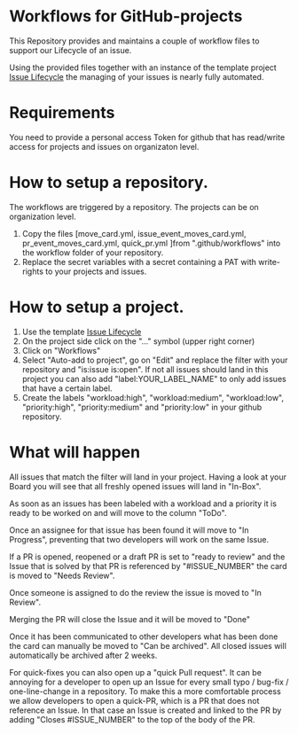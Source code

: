 # Workflows for GitHub-projects
This Repository provides and maintains a couple of workflow files to support our Lifecycle of an issue.

Using the provided files together with an instance of the template project [Issue Lifecycle](https://github.com/orgs/DLR-AMR/projects/7) the managing of your issues is nearly fully automated.

# Requirements
You need to provide a personal access Token for github that has read/write access for projects and issues on organizaton level.

# How to setup a repository.
The workflows are triggered by a repository. The projects can be on organization level.
1. Copy the files [move_card.yml, issue_event_moves_card.yml, pr_event_moves_card.yml, quick_pr.yml ]from ".github/workflows" into the workflow folder of your repository.
2. Replace the secret variables with a secret containing a PAT with write-rights to your projects and issues.

# How to setup a project. 
1. Use the template [Issue Lifecycle](https://github.com/orgs/DLR-AMR/projects/7)
2. On the project side click on the "..." symbol (upper right corner)
3. Click on "Workflows"
4. Select "Auto-add to project", go on "Edit" and replace the filter with your repository and "is:issue is:open". If not all issues should land in this project you can also add "label:YOUR_LABEL_NAME" to only add issues that have a certain label.
5. Create the labels "workload:high", "workload:medium", "workload:low", "priority:high", "priority:medium" and "priority:low" in your github repository.

# What will happen
All issues that match the filter will land in your project. Having a look at your Board you will see that all freshly opened issues will land in "In-Box". 

As soon as an issues has been labeled with a workload and a priority it is ready to be worked on and will move to the column "ToDo".

Once an assignee for that issue has been found it will move to "In Progress", preventing that two developers will work on the same Issue. 

If a PR is opened, reopened or a draft PR is set to "ready to review" and the Issue that is solved by that PR is referenced by "#ISSUE_NUMBER" the card is moved to "Needs Review". 

Once someone is assigned to do the review the issue is moved to "In Review". 

Merging the PR will close the Issue and it will be moved to "Done" 

Once it has been communicated to other developers what has been done the card can manually be moved to "Can be archived".
All closed issues will automatically be archived after 2 weeks. 

For quick-fixes you can also open up a "quick Pull request". It can be annoying for a developer to open up an Issue for every small typo / bug-fix / one-line-change in a repository. To make this a more comfortable process we allow developers to open a quick-PR, which is a PR that does not reference an Issue. In that case an Issue is created and linked to the PR by adding "Closes #ISSUE_NUMBER" to the top of the body of the PR. 
